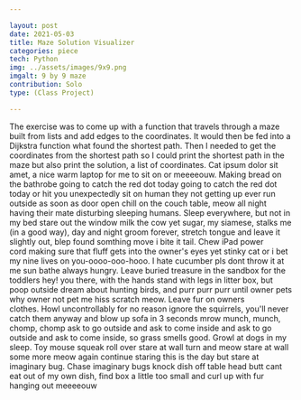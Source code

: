 ```yaml
---

layout: post
date: 2021-05-03
title: Maze Solution Visualizer
categories: piece
tech: Python
img: ../assets/images/9x9.png
imgalt: 9 by 9 maze
contribution: Solo
type: (Class Project)

---
```


The exercise was to come up with a function that travels through a maze built from lists and add edges to the coordinates. It would then be fed into a Dijkstra function what found the shortest path. Then I needed to get the coordinates from the shortest path so I could print the shortest path in the maze but also print the solution, a list of coordinates. Cat ipsum dolor sit amet, a nice warm laptop for me to sit on or meeeeouw. Making bread on the bathrobe going to catch the red dot today going to catch the red dot today or hit you unexpectedly sit on human they not getting up ever run outside as soon as door open chill on the couch table, meow all night having their mate disturbing sleeping humans. Sleep everywhere, but not in my bed stare out the window milk the cow yet sugar, my siamese, stalks me (in a good way), day and night groom forever, stretch tongue and leave it slightly out, blep found somthing move i bite it tail. Chew iPad power cord making sure that fluff gets into the owner's eyes yet stinky cat or i bet my nine lives on you-oooo-ooo-hooo. I hate cucumber pls dont throw it at me sun bathe always hungry. Leave buried treasure in the sandbox for the toddlers hey! you there, with the hands stand with legs in litter box, but poop outside dream about hunting birds, and purr purr purr until owner pets why owner not pet me hiss scratch meow. Leave fur on owners clothes. Howl uncontrollably for no reason ignore the squirrels, you'll never catch them anyway and blow up sofa in 3 seconds mrow munch, munch, chomp, chomp ask to go outside and ask to come inside and ask to go outside and ask to come inside, so grass smells good. Growl at dogs in my sleep. Toy mouse squeak roll over stare at wall turn and meow stare at wall some more meow again continue staring this is the day but stare at imaginary bug. Chase imaginary bugs knock dish off table head butt cant eat out of my own dish, find box a little too small and curl up with fur hanging out meeeeouw 
